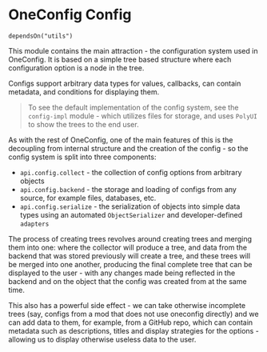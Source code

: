 # OneConfig Config
`dependsOn("utils")`

This module contains the main attraction - the configuration system used in OneConfig.
It is based on a simple tree based structure where each configuration option is a node in the tree.

Configs support arbitrary data types for values, callbacks, can contain metadata, and conditions for displaying them.

> To see the default implementation of the config system, see the `config-impl` module - which utilizes files for storage, and uses `PolyUI` to show the trees to the end user.

As with the rest of OneConfig, one of the main features of this is the decoupling from internal structure and the creation
of the config - so the config system is split into three components:
- `api.config.collect` - the collection of config options from arbitrary objects
- `api.config.backend` - the storage and loading of configs from any source, for example files, databases, etc.
- `api.config.serialize` - the serialization of objects into simple data types using an automated `ObjectSerializer` and developer-defined `adapters`

The process of creating trees revolves around creating trees and merging them into one: where the collector will produce a tree, 
and data from the backend that was stored previously will create a tree, and these trees will be merged
into one another, producing the final complete tree that can be displayed to the user - with any changes
made being reflected in the backend and on the object that the config was created from at the same time.

This also has a powerful side effect - we can take otherwise incomplete trees (say, configs from a mod that does not use oneconfig directly) and we can 
add data to them, for example, from a GitHub repo, which can contain metadata such as descriptions, titles and display strategies for the options - allowing us to 
display otherwise useless data to the user.

